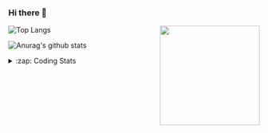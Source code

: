 ### Hi there 👋

<!--
**tao8687/tao8687** is a ✨ _special_ ✨ repository because its `README.md` (this file) appears on your GitHub profile.

Here are some ideas to get you started:

- 🔭 I’m currently working on ...
- 🌱 I’m currently learning ...
- 👯 I’m looking to collaborate on ...
- 🤔 I’m looking for help with ...
- 💬 Ask me about ...
- 📫 How to reach me: ...
- 😄 Pronouns: ...
- ⚡ Fun fact: ...
-->

<img align='right' src="https://media.giphy.com/media/M9gbBd9nbDrOTu1Mqx/giphy.gif" width="200">

  
![Top Langs](https://github-readme-stats.vercel.app/api/top-langs/?username=tao8687&layout=compact&title_color=23238E&text_color=A67D3D)

![Anurag's github stats](https://github-readme-stats.vercel.app/api?username=tao8687&show_icons=true&&text_color=A67D3D&title_color=23238E&show_icons=false&count_private=true&hide=stars)

<details>
  <summary>:zap: Coding Stats</summary>
  <b>
<!--START_SECTION:waka-->

```text
From: 07 June 2022 - To: 14 June 2022

C++        3 hrs 3 mins    █████████▓░░░░░░░░░░░░░░░   38.50 %
Makefile   2 hrs 4 mins    ██████▓░░░░░░░░░░░░░░░░░░   26.08 %
Markdown   1 hr 3 mins     ███▒░░░░░░░░░░░░░░░░░░░░░   13.36 %
C          55 mins         ███░░░░░░░░░░░░░░░░░░░░░░   11.66 %
Bash       45 mins         ██▒░░░░░░░░░░░░░░░░░░░░░░   09.60 %
Text       3 mins          ▒░░░░░░░░░░░░░░░░░░░░░░░░   00.67 %
```

<!--END_SECTION:waka-->
</details>
